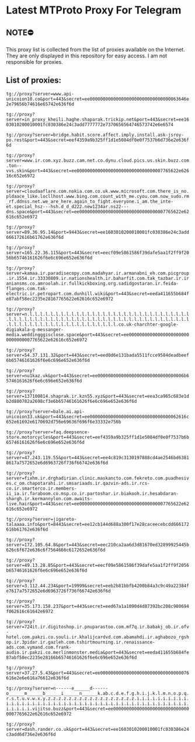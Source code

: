 # Latest MTProto Proxy For Telegram

## NOTE⛔

This proxy list is collected from the list of proxies available on the Internet. They are only displayed in this repository for easy access. I am not responsible for proxies.

## List of proxies:

`tg://proxy?server=www.api-unicoion10.co&port=443&secret=ee0000000000000000000000000000000063646e2e79656b74616e65742e636f6d`

`tg://proxy?server=in_proxy_kheili.haghe.shaparak.trickip.net&port=443&secret=ee1603010200010001fc030386e24c3add7777772e7370656564746573742e6e6574`

`tg://proxy?server=bridge.habit.score.affect.imply.install.ask-jsroy-po.rest&port=443&secret=eef4359a9b325ff1d1e5084df0e0f7537b6d736e2e636f6d`

`tg://proxy?server=www.ir.com.xyz.buzz.cam.net.co.dynu.cloud.pics.us.skin.buzz.com.ton--vvs.skin&port=443&secret=ee000000000000000000000000000000007765622e62616c652e6972`

`tg://proxy?server=cloudaaflare.com.nokia.com.co.uk.www.microsoft.com.there_is_no.pldaace_like.locllhost.www.bing.com.count_with_me.cyou.com.now_sudo.rm_rf.ddnss.net.we_are_here.again_to_fight.everyone.i_am.the_inte-et.special_hsz---hsh.d_d_d222.new1234ar.ns22---dns.space&port=443&secret=ee000000000000000000000000000000007765622e62616c652e6972`

`tg://proxy?server=89.36.95.14&port=9443&secret=ee1603010200010001fc030386e24c3add666172616b61762e636f6d`

`tg://proxy?server=165.22.36.115&port=443&secret=eecf09e5861586f39dafe5aa1f2ff9f2056b65746161626f6e6c696e652e636f6d`

`tg://proxy?server=kamaa.ir.paradisecopy.com.madahyar.ir.armanabni_eh.com.picgroup.ir.1554.ir.33330809.ir.nationshealth.ir.baharfit.com.tak_tazbar.ir.iraniansms.co.amroolah.ir.fullkickboxing.org.sadidgostaran.ir.feida-flanges.com.tak-electric.ir.petropart.com.dunhill.wiki&port=443&secret=eeda411655b684fe87abf58ec2235e28167765622e62616c652e6972`

`tg://proxy?server=n.l.l.l.l.l.l.l.l.l.l.l.l.l.l.l.l.l.l.l.l.l.l.l.l.l.l.l.l.l.l.l.l.l.l.l.l.l.l.l.l.l.l.l.l.l.l.l.l.l.l.l.l.l.l.l.l.l.l.l.l.l.l.l.l.l.l.l.l.l.l.l.l.l.l.l.l.l.l.l.l.l.l.l.l.l.l.l.co.uk-charchter-google-digiakala-g-messanger-media.weddingggisclose.space&port=443&secret=ee000000000000000000000000000000007765622e62616c652e6972`

`tg://proxy?server=54.37.131.32&port=443&secret=eed0d6e131bada5511fcce9584deadbeef6b65746161626f6e6c696e652e636f6d`

`tg://proxy?server=nu1kaz.uk&port=443&secret=ee000000000000000000000000000000006b65746161626f6e6c696e652e636f6d`

`tg://proxy?server=137100814.shaprak.ir.kzn55.xyz&port=443&secret=eea3ca965c683e1db2d880782a2698cf3e6b65746161626f6e6c696e652e636f6d`

`tg://proxy?server=bale.ai.api-unicoion33.uk&port=443&secret=ee0000000000000000000000000000000062616c652e61692e6170692d756e69636f696f6e33332e756b`

`tg://proxy?server=faq.deepsence-store.motorcycles&port=443&secret=eef4359a9b325ff1d1e5084df0e0f7537b6b65746161626f6e6c696e652e636f6d`

`tg://proxy?server=47.243.119.55&port=443&secret=ee4c819c3130197888cd4ae2546bd63818617a7572652e6d6963726f736f66742e636f6d`

`tg://proxy?server=fixhm.ir.drghadirian.clinic.maskancto.com.fekreto.com.puadhesives.c_om.chapotarahi.ir.smsariaads.ir.qazvin-ads.ir.rcs-co.ir.smarterco.ir.members-ii_ia.ir.faraboom.co.msp.co.ir.partoshar.ir.biakooh.ir.hesabdaran-shargh.ir.kermannylon.com.awaits-live.hair&port=443&secret=ee000000000000000000000000000000007765622e62616c652e6972`

`tg://proxy?server=jigareto-talaaaa.info&port=8443&secret=ee12cb144d688a300f17e28caceecebcdd666172616b61762e636f6d`

`tg://proxy?server=172.105.64.8&port=443&secret=eec210ca2aa6d3d81670ed32899925445b626c6f672e636c6f7564666c6172652e636f6d`

`tg://proxy?server=49.13.28.85&port=443&secret=eecf09e5861586f39dafe5aa1f2ff9f2056b65746161626f6e6c696e652e636f6d`

`tg://proxy?server=3.112.44.234&port=19999&secret=eeb2b81bbfb4200b84a3c9c49a22384fe7617a7572652e6d6963726f736f66742e636f6d`

`tg://proxy?server=35.173.158.237&port=443&secret=eed67a1a1090d4d87392bc208c980694f062616c61642e6972`

`tg://proxy?server=724it.ir.digitoshop.ir.pnuparastoo.com.mf7q.ir.babakj_ob.ir.ofv-hotel.com.pakzi.co.souli.ir.khalijcardvd.com.abamahdi.ir.aghabozo_rgshop.ir.3pidar.ir.gazleh.com.tshirtmourning.ir.renaissance-ads.com.vymand.com.frank-audio.ir.pakzi.co.merlinmonster.media&port=443&secret=eeda411655b684fe87abf58ec2235e28166b65746161626f6e6c696e652e636f6d`

`tg://proxy?server=37.27.5.43&port=443&secret=ee0000000000000000000000000000000076616e2e6e616a76612e636f6d`

`tg://proxy?server=n------e______d------o______m______b______i______n______k.ab.c.d.e.f.g.h.i.j.k.l.m.n.o.p.q.r.s.t.u.v.w.x.y.z.z.z.z.z.z.z.z.z.z.z.z.z.z.z.z.z.i.i.i.i.i.i.i.i.i.i.i.i.i.i.i.i.i.i.i.i.i.i.i.i.i.i.i.i.i.i.i.i.i.i.i.i.i.i.i.i.i.i.i.i.i.i.i.i.i.i.vijitso.buzz&port=443&secret=ee000000000000000000000000000000007765622e62616c652e6972`

`tg://proxy?server=dash.rander.co.uk&port=443&secret=ee1603010200010001fc030386e24c3add6d736e2e636f6d`

